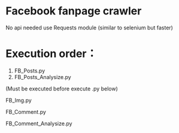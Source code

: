 # Facebook fanpage crawler
No api needed
use Requests module (similar to selenium but faster)

# Execution order：
1. FB_Posts.py
2. FB_Posts_Analysize.py

(Must be executed before execute .py below)

FB_Img.py

FB_Comment.py

FB_Comment_Analysize.py
